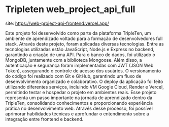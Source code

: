 # Tripleten web_project_api_full

site: https://web-project-api-frontend.vercel.app/

Este projeto foi desenvolvido como parte da plataforma TripleTen, um ambiente de aprendizado voltado para a formação de desenvolvedores full stack. Através deste projeto, foram aplicadas diversas tecnologias. Entre as tecnologias utilizadas estão JavaScript, Node.js e Express no backend, garantindo a criação de uma API. Para o banco de dados, foi utilizado o MongoDB, juntamente com a biblioteca Mongoose. Além disso, a autenticação e segurança foram implementadas com JWT (JSON Web Token), assegurando o controle de acesso dos usuários. O versionamento do código foi realizado com Git e GitHub, garantindo um fluxo de desenvolvimento organizado e colaborativo. O deploy da aplicação foi feito utilizando diferentes serviços, incluindo VM Google Cloud, Render e Vercel, permitindo testar e hospedar o projeto em ambientes reais. Esse projeto representa um passo importante na jornada de aprendizado dentro da TripleTen, consolidando conhecimentos e proporcionando experiência prática no desenvolvimento web. Através desse processo, foi possível aprimorar habilidades técnicas e aprofundar o entendimento sobre a integração entre frontend e backend.